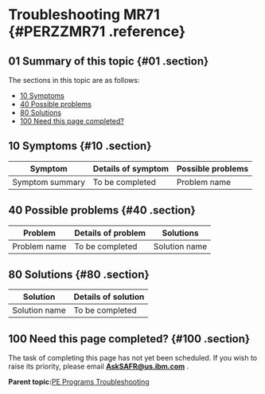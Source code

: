 # Troubleshooting MR71 {#PERZZMR71 .reference}

## 01 Summary of this topic {#01 .section}

The sections in this topic are as follows:

-   [10 Symptoms](PERZZMR71.md#10)
-   [40 Possible problems](PERZZMR71.md#40)
-   [80 Solutions](PERZZMR71.md#80)
-   [100 Need this page completed?](PERZZMR71.md#100)

## 10 Symptoms {#10 .section}

|Symptom|Details of symptom|Possible problems|
|-------|------------------|-----------------|
|Symptom summary|To be completed|Problem name|

## 40 Possible problems {#40 .section}

|Problem|Details of problem|Solutions|
|-------|------------------|---------|
|Problem name|To be completed|Solution name|

## 80 Solutions {#80 .section}

|Solution|Details of solution|
|--------|-------------------|
|Solution name|To be completed|

## 100 Need this page completed? {#100 .section}

The task of completing this page has not yet been scheduled. If you wish to raise its priority, please email **AskSAFR@us.ibm.com** .

**Parent topic:**[PE Programs Troubleshooting](../html/AAR910PMProgTr.md)

